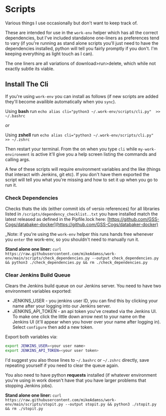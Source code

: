 
# Scripts

Various things I use occasionally but don't want to keep track of.

These are intended for use in the `work-env` helper which has all the correct dependencies, but I've included standalone one-liners as preferences tend to vary (if you're running as stand alone scripts you'll just need to have the dependencies installed, python will tell you fairly promptly if you don't. I'm keeping everything as light touch as I can).

The one liners are all variations of download>run>delete, which while not exactly subtle its viable.

## Install The Cli

If you're using `work-env` you can install as follows (if new scripts are added they'll become availible automatically when you `sync`).

Using **bash** run `echo alias cli="python3 ~/.work-env/scripts/cli.py"  >> ~/.bashrc`

_or_

Using **zshell** run `echo alias cli="python3 ~/.work-env/scripts/cli.py"  >> ~/.zshrc`

Then restart your terminal. From the on when you type `cli` while `my-work-environemnt` is active it'll give you a help screen listing the commands and calling args.

A few of these scripts will require environment variables and the like (things that interact with Jenkins, git etc). If you don't have them exported the script will tell you what you're missing and how to set it up when you go to run it.


### Check Dependencies

Checks thats the ids (either commit ids of versio references) for all libraries listed in `/scripts/dependency_checklist..txt` you have installed match the latest released as defined in the Pipfile.lock here: [https://github.com/GSS-Cogs/databaker-docker](https://github.com/GSS-Cogs/databaker-docker) 

_Note: if you're using the `work-env` helper this runs hands free whenever you `enter` the work-env, so you shouldn't need to manually run it.

**Stand alone one liner:** `curl https://raw.githubusercontent.com/mikeAdamss/work-env/main/scripts/check_dependencies.py --output check_dependencies.py && python3 ./check_dependencies.py && rm ./check_dependencies.py`

### Clear Jenkins Build Queue

Clears the Jenkins build queue on our Jenkins server. You need to have two environment variables exported:

* JENKINS_USER - you jenkins user ID, you can find this by clicking your name after your logging into our Jenkins server.
* JENKINS_API_TOKEN - an api token you've created via the Jenkins UI. To make one click the little down arrow next to your name on the Jenkins UI (it'll appear when you hover over your name after logging in). Select `configure` then add a new token.

Export both variables via:
```sh
export JENKINS_USER=<your user name>
export JENKINS_API_TOKEN=<your user token>
```

I'd suggest you also those lines to `~/.bashrc` or `~/.zshrc` directly, save repeating yourself if you need to clear the queue again.

You also need to have python **requests** installed (if whatever environment you're using in work doesn't have that you have larger problems that stopping Jenkins jobs).

**Stand alone one liner:** `curl https://raw.githubusercontent.com/mikeAdamss/work-env/main/scripts/stopit.py --output stopit.py && python3 ./stopit.py && rm ./stopit.py`
